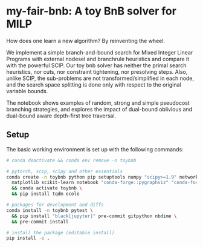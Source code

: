 # my-fair-bnb: A toy BnB solver for MILP

How does one learn a new algorithm? By reinventing the wheel.

We implement a simple branch-and-bound search for Mixed Integer Linear Programs with external nodesel and branchrule heuristics and compare it with the powerful SCIP. Our toy bnb solver has neither the primal search heuristics, nor cuts, nor constraint tightening, nor presolving steps. Also, unlike SCIP, the sub-problems are not transformed/simplified in each node, and the search space splitting is done only with respect to the original variable bounds.

The notebook shows examples of random, strong and simple pseudocost branching strategies, and explores the impact of dual-bound oblivious and dual-bound aware depth-first tree traversal.

## Setup

The basic working environment is set up with the following commands:

```bash
# conda deactivate && conda env remove -n toybnb

# pytorch, scip, scipy and other essentials
conda create -n toybnb python pip setuptools numpy "scipy>=1.9" networkx \
  matplotlib scikit-learn notebook "conda-forge::pygraphviz" "conda-forge::pyscipopt" \
  && conda activate toybnb \
  && pip install tqdm ecole

# packages for development and diffs
conda install -n toybnb pytest \
  && pip install "black[jupyter]" pre-commit gitpython nbdime \
  && pre-commit install

# install the package (editable install)
pip install -e .
```
